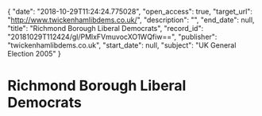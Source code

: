 {
  "date": "2018-10-29T11:24:24.775028", 
  "open_access": true, 
  "target_url": "http://www.twickenhamlibdems.co.uk/", 
  "description": "", 
  "end_date": null, 
  "title": "Richmond Borough Liberal Democrats", 
  "record_id": "20181029T112424/gl/PMlxFVmuvocXO1WQfiw==", 
  "publisher": "twickenhamlibdems.co.uk", 
  "start_date": null, 
  "subject": "UK General Election 2005"
}

# Richmond Borough Liberal Democrats

